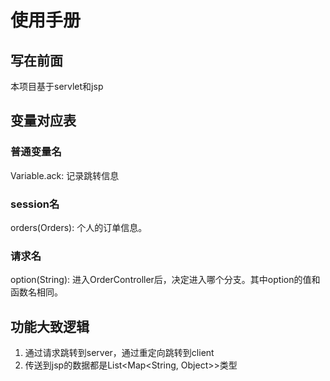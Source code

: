 # 使用手册

## 写在前面
本项目基于servlet和jsp

## 变量对应表
### 普通变量名
Variable.ack: 记录跳转信息

### session名
orders(Orders): 个人的订单信息。


### 请求名
option(String): 进入OrderController后，决定进入哪个分支。其中option的值和函数名相同。

## 功能大致逻辑
1. 通过请求跳转到server，通过重定向跳转到client
2. 传送到jsp的数据都是List<Map<String, Object>>类型
